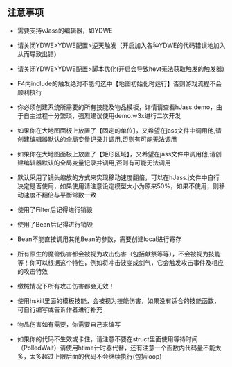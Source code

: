 ## 注意事项

* 需要支持vJass的编辑器，如YDWE

* 请关闭YDWE>YDWE配置>逆天触发（开启加入各种YDWE的代码错误地加入从而导致出错）

* 请关闭YDWE>YDWE配置>脚本优化(开启会导致hevt无法获取触发的触发器)

* F4内include的触发绝对不能勾选中【地图初始化时运行】否则游戏流程不会顺利执行

* 你必须创建系统所需要的所有技能及物品模板，详情请查看hJass.demo，由于自主过程十分繁琐，强烈建议使用demo.w3x进行二次开发

* 如果你在大地图面板上放置了【固定的单位】，又希望在jass文件中调用他,请创建编辑器默认的全局变量记录并调用,否则有可能无法调用

* 如果你在大地图面板上放置了【矩形区域】，又希望在jass文件中调用他,请创建编辑器默认的全局变量记录并调用,否则有可能无法调用

* 默认采用了镜头缩放的方式来实现移动速度翻倍，可以在hJass.j文件中自行决定是否使用，如果使用请注意设定模型大小为原来50%，如果不使用，则移动速度不翻倍与平衡常数一致

* 使用了Filter后记得进行销毁

* 使用了Bean后记得进行销毁

* Bean不能直接调用其他Bean的参数，需要创建local进行寄存

* 所有原生的魔兽伤害都会被视为攻击伤害（包括献祭等等），不会被视为技能等！你可以根据这个特性，例如将冲击波变成剑气，它会触发攻击事件及相应的攻击特效

* 缴械情况下所有攻击伤害都会无效！

* 使用hskill里面的模板技能，会被视为技能伤害，如果没有适合的技能函数，可自行编写或告诉作者进行补充

* 物品伤害如有需要，你需要自己来编写

* 如果你的代码不生效或卡住，请注意不要在struct里面使用等待时间（PolledWait）请使用htime计时器代替，还有注意一个函数内代码量不能太多，太多超过上限后面的代码不会继续执行(包括loop)
